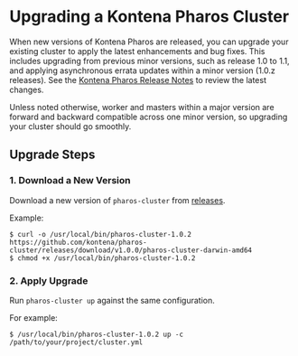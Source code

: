 # Upgrading a Kontena Pharos Cluster

When new versions of Kontena Pharos are released, you can upgrade your existing cluster to apply the latest enhancements and bug fixes. This includes upgrading from previous minor versions, such as release 1.0 to 1.1, and applying asynchronous errata updates within a minor version (1.0.z releases). See the [Kontena Pharos Release Notes](https://github.com/kontena/pharos-cluster/releases) to review the latest changes.

Unless noted otherwise, worker and masters within a major version are forward and backward compatible across one minor version, so upgrading your cluster should go smoothly.


## Upgrade Steps

### 1. Download a New Version

Download a new version of `pharos-cluster` from [releases](https://github.com/kontena/pharos-cluster/releases).

Example:

```
$ curl -o /usr/local/bin/pharos-cluster-1.0.2 https://github.com/kontena/pharos-cluster/releases/download/v1.0.0/pharos-cluster-darwin-amd64
$ chmod +x /usr/local/bin/pharos-cluster-1.0.2
```

### 2. Apply Upgrade

Run `pharos-cluster up` against the same configuration.

For example:

```
$ /usr/local/bin/pharos-cluster-1.0.2 up -c /path/to/your/project/cluster.yml
```